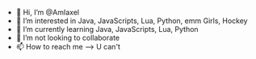 - 👋 Hi, I’m @AmIaxel
- 👀 I’m interested in Java, JavaScripts, Lua, Python, emm Girls, Hockey
- 🌱 I’m currently learning Java, JavaScripts, Lua, Python
- 💞️ I’m not looking to collaborate 
- 📫 How to reach me --> U can't

<!---
AmIaxel/AmIaxel is a ✨ special ✨ repository because its `README.md` (this file) appears on your GitHub profile.
You can click the Preview link to take a look at your changes.
--->

